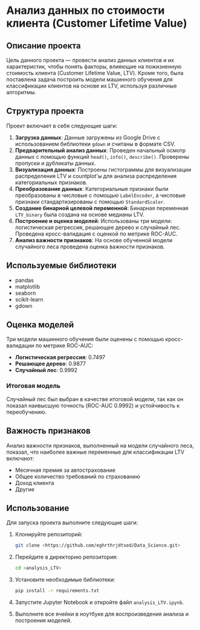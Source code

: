 # Анализ данных по стоимости клиента (Customer Lifetime Value)

## Описание проекта

Цель данного проекта — провести анализ данных клиентов и их характеристик, чтобы понять факторы, влияющие на пожизненную стоимость клиента (Customer Lifetime Value, LTV). Кроме того, была поставлена задача построить модели машинного обучения для классификации клиентов на основе их LTV, используя различные алгоритмы.

## Структура проекта

Проект включает в себя следующие шаги:

1. **Загрузка данных**: Данные загружены из Google Drive с использованием библиотеки `gdown` и считаны в формате CSV.
2. **Предварительный анализ данных**: Проведен начальный осмотр данных с помощью функций `head()`, `info()`, `describe()`. Проверены пропуски и дубликаты данных.
3. **Визуализация данных**: Построены гистограммы для визуализации распределения LTV и countplot'ы для анализа распределения категориальных признаков.
4. **Преобразование данных**: Категориальные признаки были преобразованы в числовые с помощью `LabelEncoder`, а числовые признаки стандартизированы с помощью `StandardScaler`.
5. **Создание бинарной целевой переменной**: Бинарная переменная `LTV_binary` была создана на основе медианы LTV.
6. **Построение и оценка моделей**: Использованы три модели: логистическая регрессия, решающее дерево и случайный лес. Проведена кросс-валидация с оценкой по метрике ROC-AUC.
7. **Анализ важности признаков**: На основе обученной модели случайного леса проведена оценка важности признаков.

## Используемые библиотеки

- pandas
- matplotlib
- seaborn
- scikit-learn
- gdown

## Оценка моделей

Три модели машинного обучения были оценены с помощью кросс-валидации по метрике ROC-AUC:

- **Логистическая регрессия**: 0.7497
- **Решающее дерево**: 0.9877
- **Случайный лес**: 0.9992

### Итоговая модель

Случайный лес был выбран в качестве итоговой модели, так как он показал наивысшую точность (ROC-AUC 0.9992) и устойчивость к переобучению.

## Важность признаков

Анализ важности признаков, выполненный на модели случайного леса, показал, что наиболее важные переменные для классификации LTV включают:

- Месячная премия за автострахование
- Общее количество требований по страхованию
- Доход клиента
- Другие

## Использование

Для запуска проекта выполните следующие шаги:

1. Клонируйте репозиторий:

    ```sh
    git clone <https://github.com/eghrthrjdtsed/Data_Science.git>
    ```

2. Перейдите в директорию репозитория:

    ```sh
    cd <analysis_LTV>
    ```

3. Установите необходимые библиотеки:

    ```sh
    pip install -r requirements.txt
    ```

4. Запустите Jupyter Notebook и откройте файл `analysis_LTV.ipynb`.

5. Выполните все ячейки в ноутбуке для воспроизведения анализа и построения моделей.





